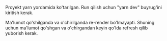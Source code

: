 Proyekt yarn yordamida ko'tarilgan. Run qilish uchun "yarn dev" buyrug'ini kiritish kerak.

Ma'lumot qo'shilganda va o'chirilganda re-render bo'lmayapti.
Shuning uchun ma'lumot qo'shgan va o'chirgandan keyin qo'lda refresh qilib yuborish kerak.